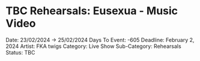 # TBC Rehearsals: Eusexua - Music Video

Date: 23/02/2024 → 25/02/2024
Days To Event: -605
Deadline: February 2, 2024
Artist: FKA twigs
Category: Live Show
Sub-Category: Rehearsals
Status: TBC
